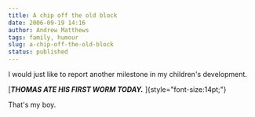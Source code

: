 ```yaml
---
title: A chip off the old block
date: 2006-09-19 14:16
author: Andrew Matthews
tags: family, humour
slug: a-chip-off-the-old-block
status: published
---
```


I would just like to report another milestone in my children's development.

[***THOMAS ATE HIS FIRST WORM TODAY.*** ]{style="font-size:14pt;"}

That's my boy.
